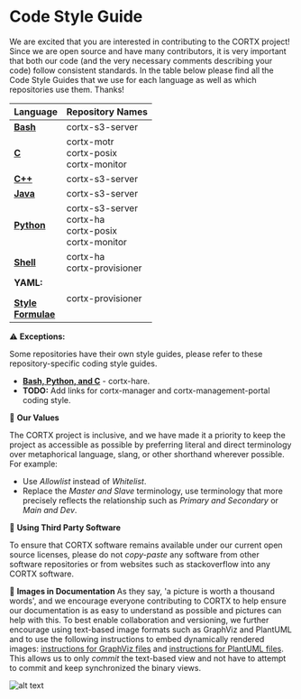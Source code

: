 # Code Style Guide

We are excited that you are interested in contributing to the CORTX project! Since we are open source and have many contributors, it is very important that both our code (and the very necessary comments describing your code) follow consistent standards. In the table below please find all the Code Style Guides that we use for each language as well as which repositories use them. Thanks!

| **Language** 	| **Repository Names**	| 
|-	|-	|
|**[Bash](https://github.com/bahamas10/bash-style-guide)** | cortx-s3-server| 
|**[C](https://github.com/Seagate/cortx-motr/blob/dev/doc/coding-style.md)**| cortx-motr</br>cortx-posix</br>cortx-monitor</br> |
|**[C++](https://google.github.io/styleguide/cppguide.html)**  | cortx-s3-server|
|**[Java](https://google.github.io/styleguide/javaguide.html)** |cortx-s3-server|
|**[Python](https://google.github.io/styleguide/pyguide.html)**| cortx-s3-server</br> cortx-ha</br>cortx-posix</br>cortx-monitor</br> |
|**[Shell](https://google.github.io/styleguide/shellguide.html)**| cortx-ha</br>cortx-provisioner</br> |
| **YAML:**</br></p>**[Style](https://docs.saltstack.com/en/latest/topics/development/conventions/style.html)**</br>**[Formulae](https://docs.saltstack.com/en/latest/topics/development/conventions/formulas.html)**</br> | cortx-provisioner|

:warning: **Exceptions:** 

Some repositories have their own style guides, please refer to these repository-specific coding style guides.

- **[Bash, Python, and C](https://github.com/Seagate/cortx-hare/tree/dev/rfc/8)** - cortx-hare.
- **TODO:** Add links for cortx-manager and cortx-management-portal coding style.

:page_with_curl: **Our Values** 

The CORTX project is inclusive, and we have made it a priority to keep the project as accessible as possible by preferring literal and direct terminology over metaphorical language, slang, or other shorthand wherever possible. For example: 
  - Use *Allowlist* instead of *Whitelist*.
  - Replace the *Master and Slave* terminology, use terminology that more precisely reflects the relationship such as *Primary and Secondary* or *Main and Dev*. 
  
:page_with_curl: **Using Third Party Software**

To ensure that CORTX software remains available under our current open source licenses, please do not _copy-paste_ any software from other software repositories or from websites such as stackoverflow into any CORTX software. 

:page_with_curl: **Images in Documentation**
As they say, 'a picture is worth a thousand words', and we encourage everyone contributing to CORTX to help ensure our documentation is as easy to understand as possible and pictures can help with this.  To best enable collaboration and versioning, we further encourage using text-based image formats such as GraphViz and PlantUML and to use the 
following instructions to embed dynamically rendered images: [instructions for GraphViz files](images/graphviz/README.md) and 
[instructions for PlantUML files](images/plantuml/README.md).  This allows us to only _commit_ the text-based view and not have to attempt to commit and keep synchronized the binary views.

![alt text](https://graphvizrender.herokuapp.com/render?url=https://raw.githubusercontent.com/johnbent/cortx-1/main/doc/images/graphviz/happy_example.dot)
